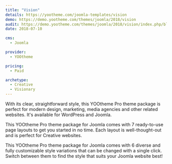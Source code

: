 ```yaml
---
title: "Vision"
details: https://yootheme.com/joomla-templates/vision
demo: https://demo.yootheme.com/themes/joomla/2018/vision
audit: https://demo.yootheme.com/themes/joomla/2018/vision/index.php/blog
date: 2018-07-10

cms: 
  - Joomla

provider:
  - YOOtheme

pricing:
  - Paid

archetype:
  - Creative
  - Visionary
---
```


With its clear, straightforward style, this YOOtheme Pro theme package is perfect for modern design, marketing, media agencies and other related websites. It's available for WordPress and Joomla.

This YOOtheme Pro theme package for Joomla comes with 7 ready-to-use page layouts to get you started in no time. Each layout is well-thought-out and is perfect for Creative websites.

This YOOtheme Pro theme package for Joomla comes with 6 diverse and fully customizable style variations that can be changed with a single click. Switch between them to find the style that suits your Joomla website best!
